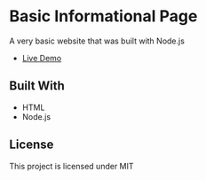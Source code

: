 # Basic Informational Page

A very basic website that was built with Node.js

- [Live Demo](https://basic-informational-site.xuanngo.repl.co)

## Built With

- HTML
- Node.js

## License

This project is licensed under MIT
